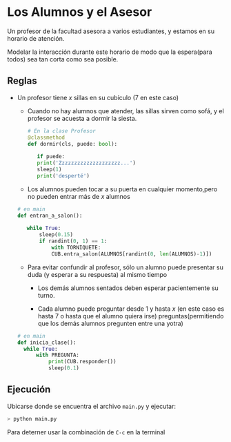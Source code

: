 # Los Alumnos y el Asesor

Un profesor de la facultad asesora a varios estudiantes, y estamos en su horario de atención.

Modelar la interacción durante este horario de modo que la espera(para todos) sea tan corta como sea posible.

## Reglas

 * Un profesor tiene *x* sillas en su cubículo (7 en este caso)
 
   * Cuando no hay alumnos que atender, las sillas sirven como
   sofá, y el profesor se acuesta a dormir la siesta.
	 
	 ```python
	 # En la clase Profesor
	 @classmethod
	 def dormir(cls, puede: bool):
		
		if puede:
		print('Zzzzzzzzzzzzzzzzzzzz...')
		sleep(1)
		print('desperté')
	 ```
	 
   * Los alumnos pueden tocar a su puerta en cualquier momento,pero no pueden entrar más de
   _x_ alumnos
   
   ```python
   # en main
   def entran_a_salon():
	  
	  while True:
          sleep(0.15)
          if randint(0, 1) == 1:
			  with TORNIQUETE:
			  CUB.entra_salon(ALUMNOS[randint(0, len(ALUMNOS)-1)])
   ```
   
   * Para evitar confundir al profesor, sólo un alumno puede presentar su duda
   (y esperar a su respuesta) al mismo tiempo
   
     * Los demás alumnos sentados deben esperar pacientemente su turno.
	 
	 * Cada alumno puede preguntar desde 1 y hasta _x_ (en este caso es hasta 7 o
	 hasta que el alumno quiera irse) preguntas(permitiendo que los demás alumnos pregunten entre una yotra)
   ```python
   # en main
   def inicia_clase():
	 while True:
		 with PREGUNTA:
             print(CUB.responder())
             sleep(0.1)
   ```
   
## Ejecución
 
Ubicarse donde se encuentra el archivo `main.py` y ejecutar:

```zsh
> python main.py
```

Para deterner usar la combinación de `C-c` en la terminal
